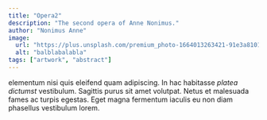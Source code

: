```yaml
---
title: "Opera2"
description: "The second opera of Anne Nonimus."
author: "Nonimus Anne"
image:
  url: "https://plus.unsplash.com/premium_photo-1664013263421-91e3a8101259?q=80&w=720&auto=format&fit=crop"
  alt: "balblabalabla"
tags: ["artwork", "abstract"]
---
```


elementum nisi quis eleifend quam adipiscing. In hac
habitasse _platea dictumst_ vestibulum. Sagittis purus sit amet volutpat. Netus
et malesuada fames ac turpis egestas. Eget magna fermentum iaculis eu non diam
phasellus vestibulum lorem.
